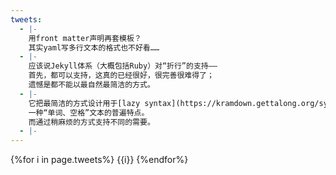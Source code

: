 ```yaml
---
tweets:
  - |-
    用front matter声明再套模板？
    其实yaml写多行文本的格式也不好看……
  - |-
    应该说Jekyll体系（大概包括Ruby）对“折行”的支持——
    首先，都可以支持，这真的已经很好，很完善很难得了；
    遗憾是都不能以最自然最简洁的方式。
  - |-
    它把最简洁的方式设计用于[lazy syntax](https://kramdown.gettalong.org/syntax.html#line-wrapping)，
    一种“单词、空格”文本的普遍特点。
    而通过稍麻烦的方式支持不同的需要。
  - |-
---
```

{%for i in page.tweets%}
{{i}}
{%endfor%}